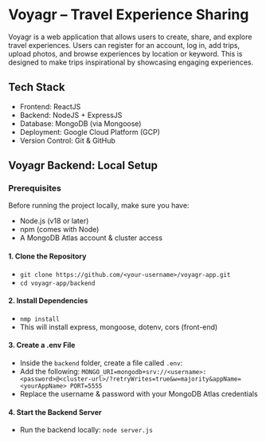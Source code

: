 # Voyagr – Travel Experience Sharing 
Voyagr is a web application that allows users to create, share, and explore travel experiences. Users can register for an account, log in, add trips, upload photos, and browse experiences by location or keyword. This is designed to make trips inspirational by showcasing engaging experiences.

## Tech Stack 
- Frontend: ReactJS 
- Backend: NodeJS + ExpressJS 
- Database: MongoDB (via Mongoose)
- Deployment: Google Cloud Platform (GCP)
- Version Control: Git & GitHub

## Voyagr Backend: Local Setup
### Prerequisites 
Before running the project locally, make sure you have:
- Node.js (v18 or later)
- npm (comes with Node)
- A MongoDB Atlas account & cluster access

#### 1. Clone the Repository
- `git clone https://github.com/<your-username>/voyagr-app.git`
- `cd voyagr-app/backend`
#### 2. Install Dependencies
- `nmp install`
- This will install express, mongoose, dotenv, cors (front-end)
#### 3. Create a .env File
- Inside the `backend` folder, create a file called `.env`: 
- Add the following: `MONGO_URI=mongodb+srv://<username>:<password>@<cluster-url>/?retryWrites=true&w=majority&appName=<yourAppName>
PORT=5555`
- Replace the username & password with your MongoDB Atlas credentials
#### 4. Start the Backend Server 
- Run the backend locally: `node server.js`




